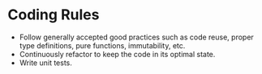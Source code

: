 # Coding Rules

- Follow generally accepted good practices such as code reuse, proper type definitions, pure functions, immutability, etc.
- Continuously refactor to keep the code in its optimal state.
- Write unit tests.
